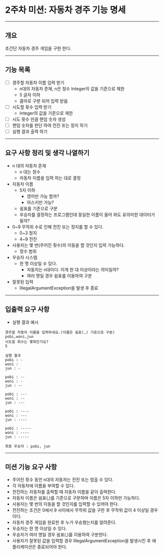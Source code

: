 # 2주차 미션: 자동차 경주 기능 명세

---
## 개요
초간단 자동차 경주 게임을 구현 한다.

---
## 기능 목록

- [ ] 경주할 자동차 이름 입력 받기
  - n대의 자동차 존재, n은 정수 Integer의 값을 기준으로 제한
  - 5 글자 이하
  - 콤마로 구분 되어 입력 받음
- [ ] 시도할 횟수 입력 받기
  - Integer의 값을 기준으로 제한
- [ ] 시도 횟수 만큼 랜덤 숫자 생성
- [ ] 랜덤 숫자를 판단 하여 전진 또는 정지 하기
- [ ] 실행 결과 출력 하기

---
## 요구 사항 정리 및 생각 나열하기
- n 대의 자동차 존재
  - n 대는 정수
  - 자동차 이름을 입력 하는 대로 결정
- 자동차 이름
  - 5자 이하
    - 영어만 가능 할까?
    - 아스키만 가능?
  - 쉼표를 기준으로 구분
  - 우승자를 결정하는 프로그램인데 동일한 이름이 들어 와도 유의미한 데이터가 될까?
- 0~9 무작위 수로 인해 전진 또는 정지를 할 수 있다.
  - 0~3 정지
  - 4~9 전진
- 사용자는 몇 번(주어진 횟수)의 이동을 할 것인지 입력 가능하다.
  - 정수 범위
- 우승자 시스템
  - 한 명 이상일 수 있다.
    - 자동차는 n대이다. 이게 한 대 이상이라는 의미일까?
    - 여러 명일 경우 쉼표를 이용하여 구분
- 잘못된 입력
  - IllegalArgumentException을 발생 후 종료

---
## 입출력 요구 사항
- 실행 결과 예시
````
경주할 자동차 이름을 입력하세요.(이름은 쉼표(,) 기준으로 구분)
pobi,woni,jun
시도할 회수는 몇회인가요?
5

실행 결과
pobi : -
woni :
jun : -

pobi : --
woni : -
jun : --

pobi : ---
woni : --
jun : ---

pobi : ----
woni : ---
jun : ----

pobi : -----
woni : ----
jun : -----

최종 우승자 : pobi, jun
````

---
## 미션 기능 요구 사항
- 주어진 횟수 동안 n대의 자동차는 전진 또는 멈출 수 있다.
- 각 자동차에 이름을 부여할 수 있다.
- 전진하는 자동차를 출력할 때 자동차 이름을 같이 출력한다.
- 자동차 이름은 쉼표(,)를 기준으로 구분하며 이름은 5자 이하만 가능하다.
- 사용자는 몇 번의 이동을 할 것인지를 입력할 수 있어야 한다.
- 전진하는 조건은 0에서 9 사이에서 무작위 값을 구한 후 무작위 값이 4 이상일 경우이다.
- 자동차 경주 게임을 완료한 후 누가 우승했는지를 알려준다.
- 우승자는 한 명 이상일 수 있다.
- 우승자가 여러 명일 경우 쉼표(,)를 이용하여 구분한다.
- 사용자가 잘못된 값을 입력할 경우 IllegalArgumentException을 발생시킨 후 애플리케이션은 종료되어야 한다.
